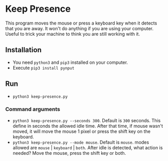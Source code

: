 # Keep Presence

This program moves the mouse or press a keyboard key when it detects that you are away. It won't do anything if you are using your computer. Useful to trick your machine to think you are still working with it. 

## Installation

- You need `python3` and `pip3` installed on your computer.
- Execute `pip3 install pynput`

## Run

- `python3 keep-presence.py`

### Command arguments

- `python3 keep-presence.py --seconds 300`. Default is `300` seconds. This define in seconds the allowed idle time. After that time, if mouse wasn't moved, it will move the mouse 1 pixel or press the shift key on the keyboard.
- `python3 keep-presence.py --mode mouse`. Default is `mouse`. modes allowed are `mouse` | `keyboard` | `both`. After idle is detected, what action is needed? Move the mouse, press the shift key or both. 
